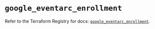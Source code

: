 # `google_eventarc_enrollment`

Refer to the Terraform Registry for docs: [`google_eventarc_enrollment`](https://registry.terraform.io/providers/hashicorp/google/6.48.0/docs/resources/eventarc_enrollment).
